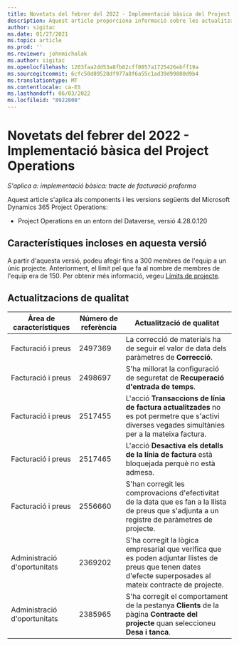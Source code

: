 ```yaml
---
title: Novetats del febrer del 2022 - Implementació bàsica del Project Operations
description: Aquest article proporciona informació sobre les actualitzacions de qualitat que estan disponibles en el llançament de febrer de 2022 de la implementació bàsica del Project Operations.
author: sigitac
ms.date: 01/27/2021
ms.topic: article
ms.prod: ''
ms.reviewer: johnmichalak
ms.author: sigitac
ms.openlocfilehash: 1203faa2dd53a8fb82cff0857a1725426ebff19a
ms.sourcegitcommit: 6cfc50d89528df977a8f6a55c1ad39d99800d9b4
ms.translationtype: MT
ms.contentlocale: ca-ES
ms.lasthandoff: 06/03/2022
ms.locfileid: "8922808"
---
```

# <a name="whats-new-february-2022---project-operations-lite-deployment"></a>Novetats del febrer del 2022 - Implementació bàsica del Project Operations

_S'aplica a: implementació bàsica: tracte de facturació proforma_

Aquest article s'aplica als components i les versions següents del Microsoft Dynamics 365 Project Operations:

- Project Operations en un entorn del Dataverse, versió 4.28.0.120

## <a name="features-included-in-this-release"></a>Característiques incloses en aquesta versió

A partir d'aquesta versió, podeu afegir fins a 300 membres de l'equip a un únic projecte. Anteriorment, el límit pel que fa al nombre de membres de l'equip era de 150. Per obtenir més informació, vegeu [Límits de projecte](../../project-management/create-wbs.md#project-limitations).

## <a name="quality-updates"></a>Actualitzacions de qualitat

| Àrea de característiques | Número de referència | Actualització de qualitat |
| --- | --- | --- |
| Facturació i preus | 2497369 | La correcció de materials ha de seguir el valor de data dels paràmetres de **Correcció**. |
| Facturació i preus | 2498697 | S'ha millorat la configuració de seguretat de **Recuperació d'entrada de temps**. |
| Facturació i preus | 2517455 | L'acció **Transaccions de línia de factura actualitzades** no es pot permetre que s'activi diverses vegades simultànies per a la mateixa factura. |
| Facturació i preus | 2517465 | L'acció **Desactiva els detalls de la línia de factura** està bloquejada perquè no està admesa. |
| Facturació i preus | 2556660 | S'han corregit les comprovacions d'efectivitat de la data que es fan a la llista de preus que s'adjunta a un registre de paràmetres de projecte. |
|   Administració d'oportunitats | 2369202 | S'ha corregit la lògica empresarial que verifica que es poden adjuntar llistes de preus que tenen dates d'efecte superposades al mateix contracte de projecte. |
|   Administració d'oportunitats | 2385965 | S'ha corregit el comportament de la pestanya **Clients** de la pàgina **Contracte del projecte** quan seleccioneu **Desa i tanca**. |
